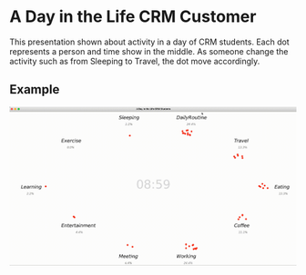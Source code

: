 # A Day in the Life CRM Customer
This presentation shown about activity in a day of CRM students. Each dot represents a person and time show in the middle. As someone change the activity such as from Sleeping to Travel, the dot move accordingly.


## Example
![demographic](./example_clip.gif)